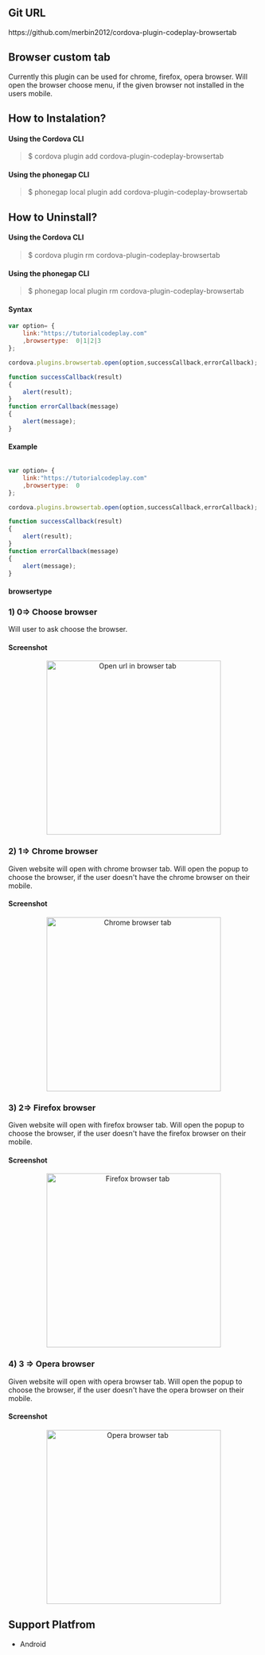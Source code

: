 <h2>Git URL</h2>
https://github.com/merbin2012/cordova-plugin-codeplay-browsertab


<h2>Browser custom tab</h2>
Currently this plugin can be used for chrome, firefox, opera browser. Will open the browser choose menu, if the given browser not installed in the users mobile.


<h2>How to Instalation?</h2>
<h4>Using the Cordova CLI</h4>
<blockquote>
  $ cordova plugin add cordova-plugin-codeplay-browsertab
</blockquote>


<h4>Using the phonegap CLI</h4>
<blockquote>
  $ phonegap local plugin add cordova-plugin-codeplay-browsertab
</blockquote>

<h2>How to Uninstall?</h2>
<h4>Using the Cordova CLI</h4>
<blockquote>
  $ cordova plugin rm cordova-plugin-codeplay-browsertab
</blockquote>

<h4>Using the phonegap CLI</h4>
<blockquote>
  $ phonegap local plugin rm cordova-plugin-codeplay-browsertab
</blockquote>


<h4>Syntax</h4>

```javascript
var option= {
    link:"https://tutorialcodeplay.com"
    ,browsertype:  0|1|2|3 
};

cordova.plugins.browsertab.open(option,successCallback,errorCallback);

function successCallback(result)
{
	alert(result);
}
function errorCallback(message)
{
	alert(message);
}
```





<h4>Example</h4>

```javascript

var option= {
    link:"https://tutorialcodeplay.com"
    ,browsertype:  0
};

cordova.plugins.browsertab.open(option,successCallback,errorCallback);

function successCallback(result)
{
	alert(result);
}
function errorCallback(message)
{
	alert(message);
}
```

<h4>browsertype</h4>
<h3>1) 0=> Choose browser</h3>
<p>Will user to ask choose the browser.</p>

<h4>Screenshot</h4>
<p  align="center">
  <img src="https://lh3.googleusercontent.com/-UdK2fz99uS4/YXOaGrvtUKI/AAAAAAAASrg/NlkBlH-U0p0cEIvk7iCi6b2D8NrFD4UVwCLcBGAsYHQ/s16000/Screenshot_2021-10-23-10-38-04-776_android.jpg" width="350" alt="Open url in browser tab">
</p>


<h3>2) 1=> Chrome browser</h3>
<p>Given website will open with chrome browser tab. Will open the popup to choose the browser, if the user doesn't have the chrome browser on their mobile.</p>

<h4>Screenshot</h4>
<p  align="center">
  <img src="https://lh3.googleusercontent.com/-eyC4MAo8h7g/YXOaGpRdnSI/AAAAAAAASro/qLAaLmEHaK4yg7NeAW-V2cu4sFlhjJxrACLcBGAsYHQ/s16000/Screenshot_2021-10-23-10-38-42-967_com.android.chrome.jpg" width="350" alt="Chrome browser tab">
</p>



<h3>3) 2=> Firefox browser</h3>
<p>Given website will open with firefox browser tab. Will open the popup to choose the browser, if the user doesn't have the firefox browser on their mobile.</p>

<h4>Screenshot</h4>
<p  align="center">
  <img src="https://lh3.googleusercontent.com/-oonMppEBpCQ/YXOaGjZn5-I/AAAAAAAASrk/2diqHGUvYxA-6HFKDsFhyrDfcBxtbH0iQCLcBGAsYHQ/s16000/Screenshot_2021-10-23-10-38-58-919_org.mozilla.firefox.jpg" width="350" alt="Firefox browser tab">
</p>




<h3>4) 3 => Opera browser</h3>
<p>Given website will open with opera browser tab. Will open the popup to choose the browser, if the user doesn't have the opera browser on their mobile.</p>

<h4>Screenshot</h4>
<p  align="center">
  <img src="https://lh3.googleusercontent.com/-fcJV2k9vs7Q/YXOaGmVRrnI/AAAAAAAASrs/TFxSs6y0KqsOCKTpjbwtwEFFW2_E_e00gCLcBGAsYHQ/s16000/Screenshot_2021-10-23-10-41-38-503_com.opera.browser.jpg" width="350" alt="Opera browser tab">
</p>	






<h2>Support Platfrom</h2>
<ul>
<li>Android</li>
</ul>
